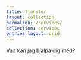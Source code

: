 ```yaml
---
title: Tjänster
layout: collection
permalink: /services/
collection: services
entries_layout: grid
---
```


Vad kan jag hjälpa dig med?